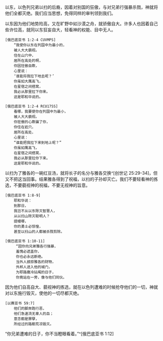 以东，以色列兄弟以扫的后裔，因着对别国的狂傲，与对兄弟行强暴杀戮，神就将他们全都灭绝。我们应当思想，免得同样的审判领到我们。

以东因为他们地势险高，又在旷野中如沙漠之舟，就骄傲自大。许多人也因着自己些许位高，就同以东狂妄自大，轻看神的权能、目中无人。

```
[俄巴底亚书 1:2-4 CUVMPS]
    “我使你以东在列国中为最小的，
    被人大大藐视。
    住在山穴中，
    居所在高处的啊，
    你因狂傲自欺，
    心里说：
    ‘谁能将我拉下地去呢？’
    你虽如大鹰高飞，
    在星宿之间搭窝，
    我必从那里拉下你来。
    这是耶和华说的。
```

```
[俄巴底亚书 1:2-4 RCU17SS]
    看哪，我要使你在列国中为最小，  
    被人大大藐视。  
    你狂傲的心欺骗了你，  
    你住在岩穴，  
    居所在高处，  
    心里说：  
    “谁能把我拉下来到地上呢？”  
    你虽如鹰高飞，  
    在星宿之间搭窝，  
    我必从那里拉你下来。  
    这是耶和华说的。
```

以扫为了雅各的一碗红豆汤，就将长子的名分与雅各交换^[创世记 25:29-34]，但又不把这当回事。结果雅各得到了祝福，以扫的子孙却灭亡。我们不要轻看神的拣选，不要藐视神的祝福，不要无视神的旨意。

```
[俄巴底亚书 1:8-9]
    耶和华说：
    到那日，
    我岂不从以东除灭智慧人，
    从以扫山除灭聪明人？
    提幔哪，
    你的勇士必惊惶，
    甚至以扫山的人都被杀戮剪除。
```

```
[俄巴底亚书 1:10-11]
     “因你向兄弟雅各行强暴，
     羞愧必遮盖你，
     你也必永远断绝。
     当外人掳掠雅各的财物，
     外邦人进入他的城门，
     为耶路撒冷拈阄的日子，
     你竟站在一旁，像与他们同伙。
```

因为他们自高自大、藐视神的拣选，就在以色列遭难的时候抢夺他们的一切，神就对以东施行毁灭，使他的一切尽都灭绝。

    [以赛亚书 59:7]
        他们的脚奔跑行恶，
        他们急速流无辜人的血；
        意念都是罪孽，
        所经过的路都荒凉毁灭。

“你兄弟遭难的日子，你不当瞪眼看着。”^[俄巴底亚书 1:12]
